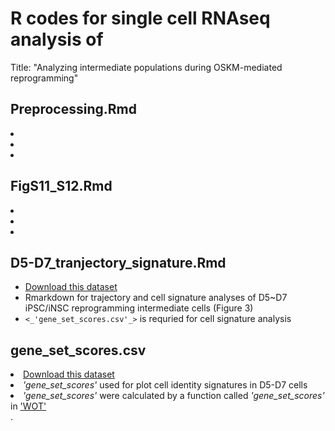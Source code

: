 # R codes for single cell RNAseq analysis of 
Title: "Analyzing intermediate populations during OSKM-mediated reprogramming"


## Preprocessing.Rmd
<li></li>
<li></li>
<li></li>

## FigS11_S12.Rmd
<li></li>
<li></li>
<li></li>

## D5-D7_tranjectory_signature.Rmd
* <a href="https://figshare.com/articles/dataset/D5-D7_mipsc_normalized_scaled/13383191">Download this dataset</a>
* Rmarkdown for trajectory and cell signature analyses of D5~D7 iPSC/iNSC reprogramming intermediate cells (Figure 3)
* `<_'gene_set_scores.csv'_>` is requried for cell signature analysis

## gene_set_scores.csv
<li><a href="https://figshare.com/articles/dataset/gene_set_scores_csv/13383212">Download this dataset</a></li>
<li><em><i>'gene_set_scores'</i></em> used for plot cell identity signatures in D5-D7 cells</li>
<li><em><i>'gene_set_scores'</i></em> were calculated by a function called <em><i>'gene_set_scores'</i></em> in <a href="https://broadinstitute.github.io/wot/">'WOT'</a></li>.

